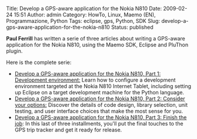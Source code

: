 Title: Develop a GPS-aware application for the Nokia N810
Date: 2009-02-24 15:51
Author: admin
Category: HowTo, Linux, Maemo (EN), Programmazione, Python
Tags: eclipse, gps, Python, SDK
Slug: develop-a-gps-aware-application-for-the-nokia-n810
Status: published

**Paul Ferrill** has written a serie of three articles about writing a
GPS-aware application for the Nokia N810, using the Maemo SDK, Eclipse
and PluThon plugin.

Here is the complete serie:

-   [Develop a GPS-aware application for the Nokia N810, Part 1:
    Development
    environment:](http://www.ibm.com/developerworks/linux/library/l-gps-nokia1/index.html?S_TACT=105AGX03&S_CMP=EDU)
    Learn how to configure a development environment targeted at the
    Nokia N810 Internet Tablet, including setting up Eclipse on a target
    development machine for the Python language.
-   [Develop a GPS-aware application for the Nokia N810, Part 2:
    Consider your
    options:](http://www.ibm.com/developerworks/linux/library/l-gps-nokia2/index.html?S_TACT=105AGX03&S_CMP=EDU)
    Discover the details of code design, library selection, unit
    testing, and user interface choices that make the most sense for
    you.[](http://www.ibm.com/developerworks/linux/library/l-gps-nokia2/index.html?S_TACT=105AGX03&S_CMP=EDU)
-   [Develop a GPS-aware application for the Nokia N810, Part 3: Finish
    the
    job](http://www.ibm.com/developerworks/linux/library/l-gps-nokia3/index.html?S_TACT=105AGX03&S_CMP=EDU):
    In this last of three installments, you'll put the final touches to
    the GPS trip tracker and get it ready for release.

